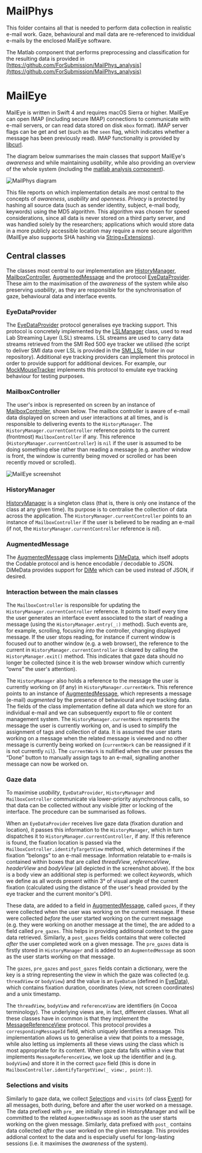 # MailPhys

This folder contains all that is needed to perform data collection in realistic e-mail work. Gaze, behavioural and mail data are re-referenced to invididual e-mails by the enclosed MailEye software.

The Matlab component that performs preprocessing and classification for the resulting data is provided in
[https://github.com/ForSubmission/MailPhys_analysis](https://github.com/ForSubmission/MailPhys_analysis)

# MailEye

MailEye is written in Swift 4 and requires macOS Sierra or higher. MailEye can open IMAP (including secure IMAP) connections to communicate with e-mail servers, or can read data stored on disk `mbox` format). IMAP server flags can be get and set (such as the `seen` flag, which indicates whether a message has been previously read). IMAP functionality is provided by [libcurl](https://curl.haxx.se).

The diagram below summarises the main classes that support MailEye's *awareness* and while maintaining *usability*, while also providing an overview of the whole system (including the [matlab analysis component](https://github.com/ForSubmission/MailPhys_analysis)).

![MailPhys diagram](MailEye_diagram.png)

This file reports on which implementation details are most central to the concepts of *awareness*, *usability* and *openness*. *Privacy* is protected by hashing all source data (such as sender identity, subject, e-mail body, keywords) using the MD5 algorithm. This algorithm was chosen for speed considerations, since all data is never stored on a third party server, and was handled solely by the researchers; applications which would store data in a more publicly accessible location may require a more secure algorithm (MailEye also supports SHA hashing via [String+Extensions](MailEye/MailEye/Extensions/String+Extensions.swift)).

## Central classes

The classes most central to our implementation are [HistoryManager](MailEye/MailEye/Model/HistoryManager.swift), [MailboxController](MailEye/MailEye/UI/MailboxController.swift), [AugmentedMessage](MailEye/MailEye/Data/AugmentedMessage.swift) and the protocol [EyeDataProvider](MailEye/MailEye/Eye%20Tracking/EyeDataProvider.swift). These aim to the maximisation of the *awareness* of the system while also preserving *usability*, as they are responsible for the synchronisation of gaze, behavioural data and interface events.

### EyeDataProvider

The [EyeDataProvider](MailEye/MailEye/Eye%20Tracking/EyeDataProvider.swift) protocol generalises eye tracking support. This protocol is concretely implemented by the [LSLManager](MailEye/MailEye/Eye%20Tracking/LSLManager.swift) class, used to read Lab Streaming Layer (LSL) streams. LSL streams are used to carry data streams retrieved from the SMI Red 500 eye tracker we utilised (the script to deliver SMI data over LSL is provided in the [SMI_LSL](SMI_LSL) folder in our repository). Additional eye tracking providers can implement this protocol in order to provide support for additional devices. For example, our [MockMouseTracker](MailEye/MailEye/Eye%20Tracking/MockMouseTracker.swift) implements this protocol to emulate eye tracking behaviour for testing purposes.

### MailboxController

The user's inbox is represented on screen by an instance of [MailboxController](MailEye/MailEye/UI/MailboxController.swift), shown below. The mailbox controller is aware of e-mail data displayed on screen and user interactions at all times, and is responsible to delivering events to the `HistoryManager`. The `HistoryManager.currentController` reference points to the current (frontmost) `MailboxController` if any. This reference (`HistoryManager.currentController`) is `nil` if the user is assumed to be doing something else rather than reading a message (e.g. another window is front, the window is currently being moved or scrolled or has been recently moved or scrolled).

![MailEye screenshot](screen_main_annotated_small.png)

### HistoryManager

[HistoryManager](MailEye/MailEye/Model/HistoryManager.swift) is a singleton class (that is, there is only one instance of the class at any given time). Its purpose is to centralise the collection of data across the application. The `HistoryManager.currentController` points to an instance of `MailboxController` if the user is believed to be reading an e-mail (if not, the `HistoryManager.currentController` reference is *nil*).

### AugmentedMessage

The [AugmentedMessage](MailEye/MailEye/Data/AugmentedMessage.swift) class implements [DiMeData](MailEye/MailEye/DiMe%20Data/DiMeData.swift), which itself adopts the Codable protocol and is hence encodable / decodable to JSON. DiMeData provides support for [DiMe](https://github.com/HIIT/dime-server) which can be used instead of JSON, if desired.

### Interaction between the main classes

The `MailboxController` is responsible for updating the `HistoryManager.currentController` reference. It points to itself every time the user generates an interface event associated to the start of reading a message (using the `HistoryManager.entry(_:)` method). Such events are, for example, scrolling, focusing *into* the controller, changing displayed message. If the user stops reading, for instance if current window is focused *out* to another window (e.g. a web browser), the reference to the current in `HistoryManager.currentController` is cleared by calling the `HistoryManager.exit()` method. This indicates that gaze data should no longer be collected (since it is the web browser window which currently “owns” the user's attention).

The `HistoryManager` also holds a reference to the message the user is currently working on (if any) in `HistoryManager.currentWork`. This reference points to an instance of [AugmentedMessage](MailEye/MailEye/Data/AugmentedMessage.swift), which represents a message (e-mail) *augmented* by the presence of behavioural and eye tracking data. The fields of the class implementation define all data which we store for an individual e-mail and we can subsequently export to file or content management system. The `HistoryManager.currentWork` represents the message the user is currently working on, and is used to simplify the assignment of tags and collection of data. It is assumed the user starts working on a message when the related message is viewed and no other message is currently being worked on (`currentWork` can be reassigned if it is not currently `nil`). The `currentWork` is nullified when the user presses the “Done” button to manually assign tags to an e-mail, signalling another message can now be worked on.

### Gaze data

To maximise *usability*, `EyeDataProvider`, `HistoryManager` and `MailboxController` communicate via lower-priority asynchronous calls, so that data can be collected without any visible jitter or locking of the interface. The procedure can be summarised as follows.

When an `EyeDataProvider` receives live gaze data (fixation duration and location), it passes this information to the `HistoryManager`, which in turn dispatches it to `HistoryManager.currentController`, if any. If this reference is found, the fixation location is passed via the `MailboxController.identifyTargetView` method, which determines if the fixation “belongs” to an e-mail message. Information relatable to e-mails is contained within boxes that are called *threadView*, *referenceView*, *headerView* and *bodyView* (all depicted in the screenshot above). If the box is a body view an additional step is performed: we collect *keywords*, which we define as all words present within 3° of visual angle of the current fixation (calculated using the distance of the user's head provided by the eye tracker and the current monitor's DPI).

These data, are added to a field in [AugmentedMessage](MailEye/MailEye/Data/AugmentedMessage.swift), called `gazes`, if they were collected when the user was working on the current message. If these were collected *before* the user started working on the current message (e.g. they were working on another message at the time), the are added to a field called `pre_gazes`. This helps in providing additional context to the gaze data retrieved. Similarly, a `post_gazes` fields contains that were collected *after* the user completed work on a given message. The `pre_gazes` data is firstly stored in `HistoryManager` and is added to an `AugmentedMessage` as soon as the user starts working on that message.

The `gazes`, `pre_gazes` and `post_gazes` fields contain a dictionary, were the key is a string representing the view in which the gaze was collected (e.g. `threadView` or `bodyView`) and the value is an `EyeDatum` (defined in [EyeData](MailEye/MailEye/Data/EyeData.swift)), which contains fixation duration, coordinates (view, not screen coordinates) and a unix timestamp.

The `threadView`, `bodyView` and `referenceView` are identifiers (in Cocoa terminology). The underlying views are, in fact, different classes. What all these classes have in common is that they implement the [MessageReferenceView](MailEye/MailEye/UI/MessageReferenceView.swift) protocol. This protocol provides a `correspondingMessageId` field, which uniquely identifies a message. This implementation allows us to generalise a view that points to a message, while also letting us implements all these views using the class which is most appropriate for its content. When gaze data falls within a view that implements `MessageReferenceView`, we look up the identifier and (e.g. `bodyView`) and store it in the correct `gaze` field (this is done in `MailboxController.identifyTargetView(_ view:, point:)`).

### Selections and visits

Similarly to gaze data, we collect [Selection](MailEye/MailEye/Data/Selection.swift)s and `visits` (of class [Event](MailEye/MailEye/Data/Event.swift)) for all messages, both during, before and after the user worked on a message. The data prefixed with `pre_` are initially stored in HistoryManager and will be committed to the related `AugmentedMessage` as soon as the user starts working on the given message. Similarly, data prefixed with `post_` contains data collected *after* the user worked on the given message. This provides addional context to the data and is especially useful for long-lasting sessions (i.e. it maximises the *awareness* of the system).
